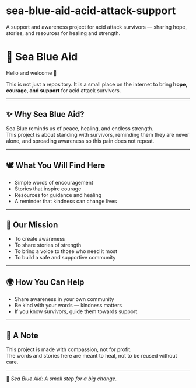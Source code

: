 # sea-blue-aid-acid-attack-support
A support and awareness project for acid attack survivors — sharing hope, stories, and resources for healing and strength.
# 🌊 Sea Blue Aid  

Hello and welcome 💙  

This is not just a repository. It is a small place on the internet to bring **hope, courage, and support** for acid attack survivors.  

---

## ✨ Why Sea Blue Aid?  
Sea Blue reminds us of peace, healing, and endless strength.  
This project is about standing with survivors, reminding them they are never alone, and spreading awareness so this pain does not repeat.  

---

## 🕊️ What You Will Find Here  
- Simple words of encouragement  
- Stories that inspire courage  
- Resources for guidance and healing  
- A reminder that kindness can change lives  

---

## 💙 Our Mission  
- To create awareness  
- To share stories of strength  
- To bring a voice to those who need it most  
- To build a safe and supportive community  

---

## 🌍 How You Can Help  
- Share awareness in your own community  
- Be kind with your words — kindness matters  
- If you know survivors, guide them towards support  

---

## 📢 A Note  
This project is made with compassion, not for profit.  
The words and stories here are meant to heal, not to be reused without care.  

---

💙 *Sea Blue Aid: A small step for a big change.*
